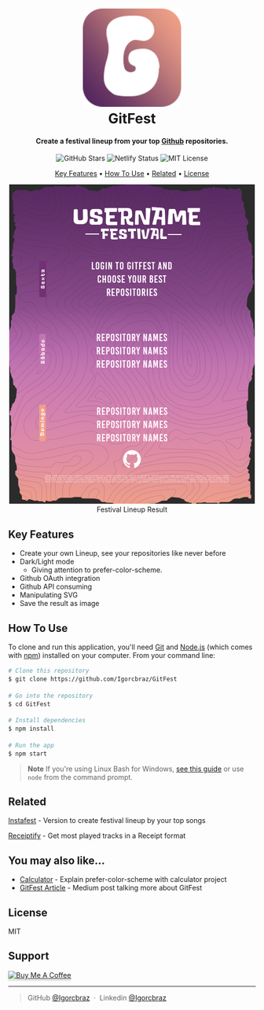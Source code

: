 
<h1 align="center">
  <br>
    <a href="https://gitfest.netlify.app/">
      <img src="src/assets/images/LogoRounded.png" alt="Gitfest" width="200">
    </a>
  <br>
  GitFest
  <br>
</h1>

<h4 align="center">Create a festival lineup
from your top <a href="https://github.com/" target="_blank">Github</a> repositories.</h4>

<p align="center">
  <img src="https://img.shields.io/github/stars/Igorcbraz/GitFest?style=social" alt="GitHub Stars"/>
  <img src="https://api.netlify.com/api/v1/badges/b695242e-c3af-482b-8025-5006cc795938/deploy-status" alt="Netlify Status"/>
  <img src="https://img.shields.io/github/license/Igorcbraz/GitFest" alt="MIT License"/>
</p>

<p align="center">
  <a href="#key-features">Key Features</a> •
  <a href="#how-to-use">How To Use</a> •
  <a href="#related">Related</a> •
  <a href="#license">License</a>
</p>

<p align="center">
  <img src="src/assets/images/dark-template.png" alt="Final Result"/>
  <br>
  Festival Lineup Result
</p>

## Key Features

* Create your own Lineup, see your repositories like never before
* Dark/Light mode
  - Giving attention to prefer-color-scheme.
* Github OAuth integration
* Github API consuming
* Manipulating SVG
* Save the result as image

## How To Use

To clone and run this application, you'll need [Git](https://git-scm.com) and [Node.js](https://nodejs.org/en/download/) (which comes with [npm](http://npmjs.com)) installed on your computer. From your command line:

```bash
# Clone this repository
$ git clone https://github.com/Igorcbraz/GitFest

# Go into the repository
$ cd GitFest

# Install dependencies
$ npm install

# Run the app
$ npm start
```

> **Note**
> If you're using Linux Bash for Windows, [see this guide](https://www.howtogeek.com/261575/how-to-run-graphical-linux-desktop-applications-from-windows-10s-bash-shell/) or use `node` from the command prompt.


## Related

[Instafest](https://www.instafest.app/) - Version to create festival lineup by your top songs

[Receiptify](https://receiptify.herokuapp.com/) - Get most played tracks in a Receipt format

## You may also like...

- [Calculator](https://github.com/Igorcbraz/Calculadora) - Explain prefer-color-scheme with calculator project
- [GitFest Article](https://medium.com/@igorcbraz/create-a-festival-lineup-with-your-github-repositories-49229026f042) - Medium post talking more about GitFest

## License

MIT


## Support

<a href="https://www.buymeacoffee.com/igorcbraz" target="_blank"><img src="https://www.buymeacoffee.com/assets/img/custom_images/white_img.png" alt="Buy Me A Coffee" style="height: 41px !important;width: 174px !important;box-shadow: 0px 3px 2px 0px rgba(190, 190, 190, 0.5) !important;-webkit-box-shadow: 0px 3px 2px 0px rgba(190, 190, 190, 0.5) !important;" ></a>

---

> GitHub [@Igorcbraz](https://github.com/Igorcbraz) &nbsp;&middot;&nbsp;
> Linkedin [@Igorcbraz](https://www.linkedin.com/in/igorcbraz/)
